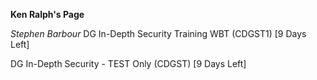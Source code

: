 **Ken Ralph's Page**


*Stephen Barbour*
DG In-Depth Security Training WBT (CDGST1) [9 Days Left]


DG In-Depth Security - TEST Only (CDGST) [9 Days Left]



